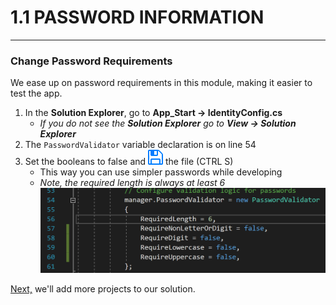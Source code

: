 # 1.1 PASSWORD INFORMATION
---
### Change Password Requirements
We ease up on password requirements in this module, making it easier to test the app.

1. In the **Solution Explorer**, go to **App_Start -> IdentityConfig.cs**
   - *If you do not see the **_Solution Explorer_** go to **_View -> Solution Explorer_***
2. The `PasswordValidator` variable declaration is on line 54
3. Set the booleans to false and ![Save](../assets/font-awesome-save.png) the file (CTRL S)
   - This way you can use simpler passwords while developing
   - *Note, the required length is always at least 6*
![Password Validation](../assets/1.1-A.png)

[Next,](1.2-AddProjects.md) we'll add more projects to our solution.
